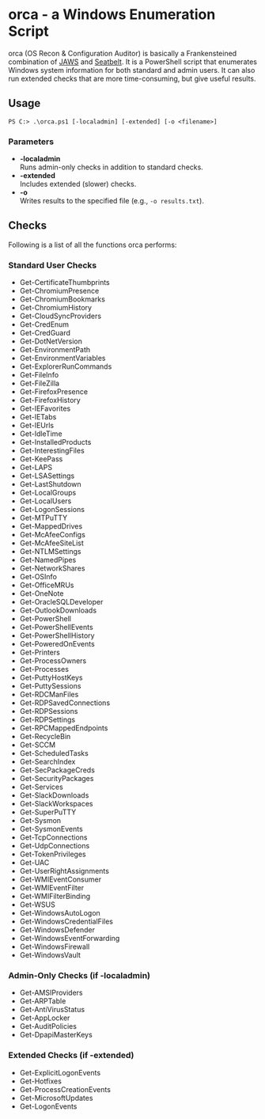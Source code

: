 # orca - a Windows Enumeration Script

orca (OS Recon & Configuration Auditor) is basically a Frankensteined combination of [JAWS](https://github.com/411Hall/JAWS/tree/master) and [Seatbelt](https://github.com/GhostPack/Seatbelt). It is a PowerShell script that enumerates Windows system information for both standard and admin users. It can also run extended checks that are more time-consuming, but give useful results.

## Usage

```
PS C:> .\orca.ps1 [-localadmin] [-extended] [-o <filename>]
```

### Parameters

- **-localadmin**  
  Runs admin-only checks in addition to standard checks.
- **-extended**  
  Includes extended (slower) checks.
- **-o <filename>**  
  Writes results to the specified file (e.g., `-o results.txt`).

## Checks

Following is a list of all the functions orca performs:

### Standard User Checks

- Get-CertificateThumbprints  
- Get-ChromiumPresence  
- Get-ChromiumBookmarks  
- Get-ChromiumHistory  
- Get-CloudSyncProviders  
- Get-CredEnum  
- Get-CredGuard  
- Get-DotNetVersion  
- Get-EnvironmentPath  
- Get-EnvironmentVariables  
- Get-ExplorerRunCommands  
- Get-FileInfo  
- Get-FileZilla  
- Get-FirefoxPresence  
- Get-FirefoxHistory  
- Get-IEFavorites  
- Get-IETabs  
- Get-IEUrls  
- Get-IdleTime  
- Get-InstalledProducts  
- Get-InterestingFiles  
- Get-KeePass  
- Get-LAPS  
- Get-LSASettings  
- Get-LastShutdown  
- Get-LocalGroups  
- Get-LocalUsers  
- Get-LogonSessions  
- Get-MTPuTTY  
- Get-MappedDrives  
- Get-McAfeeConfigs  
- Get-McAfeeSiteList  
- Get-NTLMSettings  
- Get-NamedPipes  
- Get-NetworkShares  
- Get-OSInfo  
- Get-OfficeMRUs  
- Get-OneNote  
- Get-OracleSQLDeveloper  
- Get-OutlookDownloads  
- Get-PowerShell  
- Get-PowerShellEvents  
- Get-PowerShellHistory  
- Get-PoweredOnEvents  
- Get-Printers  
- Get-ProcessOwners  
- Get-Processes  
- Get-PuttyHostKeys  
- Get-PuttySessions  
- Get-RDCManFiles  
- Get-RDPSavedConnections  
- Get-RDPSessions  
- Get-RDPSettings  
- Get-RPCMappedEndpoints  
- Get-RecycleBin  
- Get-SCCM  
- Get-ScheduledTasks  
- Get-SearchIndex  
- Get-SecPackageCreds  
- Get-SecurityPackages  
- Get-Services  
- Get-SlackDownloads  
- Get-SlackWorkspaces  
- Get-SuperPuTTY  
- Get-Sysmon  
- Get-SysmonEvents  
- Get-TcpConnections  
- Get-UdpConnections  
- Get-TokenPrivileges  
- Get-UAC  
- Get-UserRightAssignments  
- Get-WMIEventConsumer  
- Get-WMIEventFilter  
- Get-WMIFilterBinding  
- Get-WSUS  
- Get-WindowsAutoLogon  
- Get-WindowsCredentialFiles  
- Get-WindowsDefender  
- Get-WindowsEventForwarding  
- Get-WindowsFirewall  
- Get-WindowsVault  

### Admin-Only Checks (if -localadmin)

- Get-AMSIProviders  
- Get-ARPTable  
- Get-AntiVirusStatus  
- Get-AppLocker  
- Get-AuditPolicies  
- Get-DpapiMasterKeys  

### Extended Checks (if -extended)

- Get-ExplicitLogonEvents  
- Get-Hotfixes  
- Get-ProcessCreationEvents  
- Get-MicrosoftUpdates  
- Get-LogonEvents


